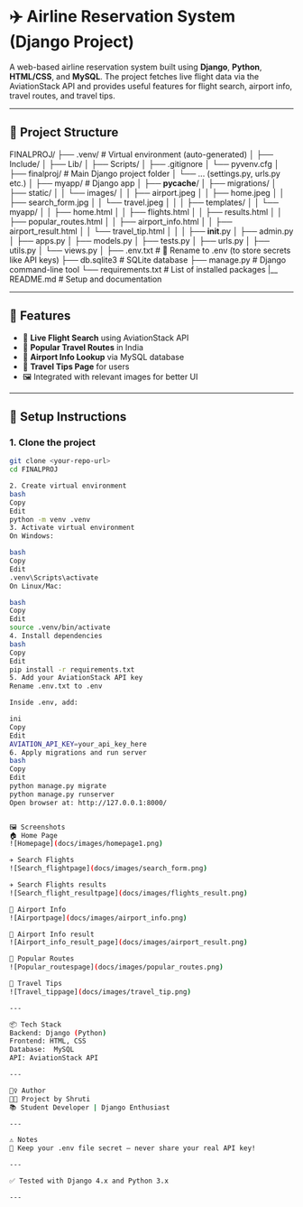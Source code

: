 # ✈️ Airline Reservation System (Django Project)

A web-based airline reservation system built using **Django**, **Python**, **HTML/CSS**, and **MySQL**. The project fetches live flight data via the AviationStack API and provides useful features for flight search, airport info, travel routes, and travel tips.

---

## 📁 Project Structure

FINALPROJ/
├── .venv/                      # Virtual environment (auto-generated)
│   ├── Include/
│   ├── Lib/
│   ├── Scripts/
│   ├── .gitignore
│   └── pyvenv.cfg
│
├── finalproj/                 # Main Django project folder
│   └── ... (settings.py, urls.py etc.)
│
├── myapp/                     # Django app
│   ├── __pycache__/
│   ├── migrations/
│   ├── static/
│   │   └── images/
│   │       ├── airport.jpeg
│   │       ├── home.jpeg
│   │       ├── search_form.jpg
│   │       └── travel.jpeg
│   │
│   ├── templates/
│   │   └── myapp/
│   │       ├── home.html
│   │       ├── flights.html
│   │       ├── results.html
│   │       ├── popular_routes.html
│   │       ├── airport_info.html
│   │       ├── airport_result.html
│   │       └── travel_tip.html
│   │
│   ├── __init__.py
│   ├── admin.py
│   ├── apps.py
│   ├── models.py
│   ├── tests.py
│   ├── urls.py
│   ├── utils.py
│   └── views.py
│
├── .env.txt                   # 🔴 Rename to .env (to store secrets like API keys)
├── db.sqlite3                 # SQLite database
├── manage.py                  # Django command-line tool
└── requirements.txt           # List of installed packages
|__ README.md                  #  Setup and documentation

---

## 🚀 Features

- 🔎 **Live Flight Search** using AviationStack API  
- 🧭 **Popular Travel Routes** in India  
- 🛫 **Airport Info Lookup** via MySQL database  
- 🧳 **Travel Tips Page** for users  
- 🖼️ Integrated with relevant images for better UI

---

## 🔧 Setup Instructions

### 1. Clone the project
```bash
git clone <your-repo-url>
cd FINALPROJ

2. Create virtual environment
bash
Copy
Edit
python -m venv .venv
3. Activate virtual environment
On Windows:

bash
Copy
Edit
.venv\Scripts\activate
On Linux/Mac:

bash
Copy
Edit
source .venv/bin/activate
4. Install dependencies
bash
Copy
Edit
pip install -r requirements.txt
5. Add your AviationStack API key
Rename .env.txt to .env

Inside .env, add:

ini
Copy
Edit
AVIATION_API_KEY=your_api_key_here
6. Apply migrations and run server
bash
Copy
Edit
python manage.py migrate
python manage.py runserver
Open browser at: http://127.0.0.1:8000/


🖼️ Screenshots
🏠 Home Page
![Homepage](docs/images/homepage1.png)

✈️ Search Flights
![Search_flightpage](docs/images/search_form.png)

✈️ Search Flights results
![Search_flight_resultpage](docs/images/flights_result.png)

📍 Airport Info
![Airportpage](docs/images/airport_info.png)

📍 Airport Info result
![Airport_info_result_page](docs/images/airport_result.png)

📌 Popular Routes
![Popular_routespage](docs/images/popular_routes.png)

📝 Travel Tips
![Travel_tippage](docs/images/travel_tip.png)

---

📦 Tech Stack
Backend: Django (Python)
Frontend: HTML, CSS
Database:  MySQL
API: AviationStack API

---

🙋‍♀️ Author
👩‍💻 Project by Shruti 
📚 Student Developer | Django Enthusiast

---

⚠️ Notes
🔐 Keep your .env file secret – never share your real API key!

---

✅ Tested with Django 4.x and Python 3.x

---

